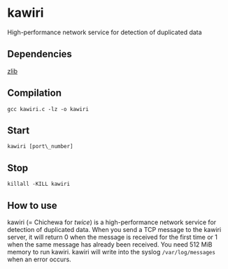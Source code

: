 # kawiri
High-performance network service for detection of duplicated data

## Dependencies
[zlib](http://zlib.net)

## Compilation
`gcc kawiri.c -lz -o kawiri`

## Start
`kawiri [port\_number]`

## Stop
`killall -KILL kawiri`

## How to use
kawiri (= Chichewa for _twice_) is a high-performance network service for detection of duplicated data. When you send a TCP message to the kawiri server, it will return 0 when the message is received for the first time or 1 when the same message has already been received. You need 512 MiB memory to run kawiri. kawiri will write into the syslog `/var/log/messages` when an error occurs.
